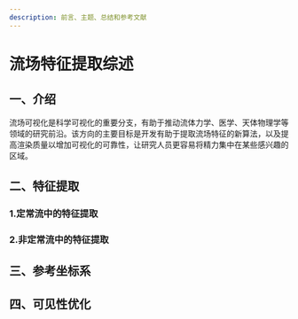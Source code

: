 ```yaml
---
description: 前言、主题、总结和参考文献
---
```


# 流场特征提取综述

## 一、介绍

流场可视化是科学可视化的重要分支，有助于推动流体力学、医学、天体物理学等领域的研究前沿。该方向的主要目标是开发有助于提取流场特征的新算法，以及提高渲染质量以增加可视化的可靠性，让研究人员更容易将精力集中在某些感兴趣的区域。

## 二、特征提取

### 1.定常流中的特征提取

### 2.非定常流中的特征提取

## 三、参考坐标系

## 四、可见性优化
